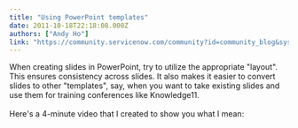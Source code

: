 ```yaml
---
title: "Using PowerPoint templates"
date: 2011-10-18T22:18:08.000Z
authors: ["Andy Ho"]
link: "https://community.servicenow.com/community?id=community_blog&sys_id=fd2d66e5dbd0dbc01dcaf3231f961985"
---
```

<p>When creating slides in PowerPoint, try to utilize the appropriate "layout". This ensures consistency across slides. It also makes it easier to convert slides to other "templates", say, when you want to take existing slides and use them for training conferences like Knowledge11.<br/><br/>Here's a 4-minute video that I created to show you what I mean:<br/></p>